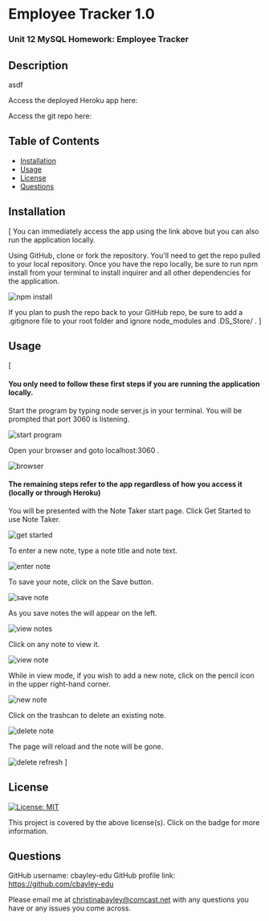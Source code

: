 # Employee Tracker 1.0

### Unit 12 MySQL Homework: Employee Tracker

## Description

asdf

Access the deployed Heroku app here: 

Access the git repo here: 


## Table of Contents 

* [Installation](#installation)
* [Usage](#usage)
* [License](#license)
* [Questions](#questions)


## Installation 

[
  You can immediately access the app using the link above but you can also run the application locally.

  Using GitHub, clone or fork the repository. You'll need to get the repo pulled to your local repository. Once you have the repo locally, be sure to run npm install from your terminal to install inquirer and all other dependencies for the application. 

  ![npm install](./public/assets/imgs/npm-install.png) 

  If you plan to push the repo back to your GitHub repo, be sure to add a .gitignore file to your root folder and ignore node_modules and .DS_Store/ . 
]

## Usage

[
  #### You only need to follow these first steps if you are running the application locally.

  Start the program by typing node server.js in your terminal. You will be prompted that port 3060 is listening.

  ![start program](./public/assets/imgs/start-program.png)

  Open your browser and goto localhost:3060 .

  ![browser](./public/assets/imgs/browser.png)


  #### The remaining steps refer to the app regardless of how you access it (locally or through Heroku)

  You will be presented with the Note Taker start page. Click Get Started to use Note Taker.

  ![get started](./public/assets/imgs/get-started.png)

  To enter a new note, type a note title and note text.

  ![enter note](./public/assets/imgs/enter-note.png)

  To save your note, click on the Save button.

  ![save note](./public/assets/imgs/save-note.png)

  As you save notes the will appear on the left. 

  ![view notes](./public/assets/imgs/view-notes.png)

  Click on any note to view it.

  ![view note](./public/assets/imgs/view-note.png)

  While in view mode, if you wish to add a new note, click on the pencil icon in the upper right-hand corner.

  ![new note](./public/assets/imgs/new-note.png)

  Click on the trashcan to delete an existing note.

  ![delete note](./public/assets/imgs/delete-note.png)

  The page will reload and the note will be gone.

  ![delete refresh](./public/assets/imgs/delete-refresh.png)
]

## License 

[![License: MIT](https://img.shields.io/badge/License-MIT-yellow.svg)](https://opensource.org/licenses/MIT)

This project is covered by the above license(s). Click on the badge for more information.


## Questions 

GitHub username: cbayley-edu
GitHub profile link: https://github.com/cbayley-edu

Please email me at christinabayley@comcast.net with any questions you have or any issues you come across.

